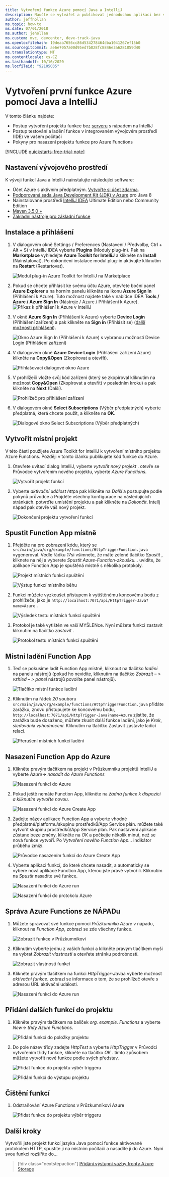 ```yaml
---
title: Vytvoření funkce Azure pomocí Java a IntelliJ
description: Naučte se vytvářet a publikovat jednoduchou aplikaci bez serveru s protokolem HTTP spuštěnou v Azure pomocí Java a IntelliJ.
author: jeffhollan
ms.topic: how-to
ms.date: 07/01/2018
ms.author: jehollan
ms.custom: mvc, devcenter, devx-track-java
ms.openlocfilehash: 19deaa7656cc86d534278464dba1041267ef15b0
ms.sourcegitcommit: ae6e7057a00d95ed7b828fc8846e3a6281859d40
ms.translationtype: MT
ms.contentlocale: cs-CZ
ms.lasthandoff: 10/16/2020
ms.locfileid: "92105035"
---
```

# <a name="create-your-first-azure-function-with-java-and-intellij"></a>Vytvoření první funkce Azure pomocí Java a IntelliJ

V tomto článku najdete:
- Postup vytvoření projektu funkce bez [serveru](https://azure.microsoft.com/overview/serverless-computing/) s nápadem na IntelliJ
- Postup testování a ladění funkce v integrovaném vývojovém prostředí (IDE) ve vašem počítači
- Pokyny pro nasazení projektu funkce pro Azure Functions

<!-- TODO ![Access a Hello World function from the command line with cURL](media/functions-create-java-maven/hello-azure.png) -->

[!INCLUDE [quickstarts-free-trial-note](../../includes/quickstarts-free-trial-note.md)]

## <a name="set-up-your-development-environment"></a>Nastavení vývojového prostředí

K vývoji funkcí Java a IntelliJ nainstalujte následující software:

+ Účet Azure s aktivním předplatným. [Vytvořte si účet zdarma](https://azure.microsoft.com/free/?ref=microsoft.com&utm_source=microsoft.com&utm_medium=docs&utm_campaign=visualstudio).
+ [Podporovaná sada Java Development Kit (JDK) v Azure](/azure/developer/java/fundamentals/java-jdk-long-term-support) pro Java 8
+ Nainstalované prostředí [IntelliJ IDEA](https://www.jetbrains.com/idea/download/) Ultimate Edition nebo Community Edition
+ [Maven 3.5.0 +](https://maven.apache.org/download.cgi)
+ [Základní nástroje pro základní funkce](https://github.com/Azure/azure-functions-core-tools)


## <a name="installation-and-sign-in"></a>Instalace a přihlášení

1. V dialogovém okně Settings / Preferences (Nastavení / Předvolby, Ctrl + Alt + S) v IntelliJ IDEA vyberte **Plugins** (Moduly plug-in). Pak na **Marketplace** vyhledejte **Azure Toolkit for IntelliJ** a klikněte na **Install** (Nainstalovat). Po dokončení instalace modul plug-in aktivujte kliknutím na **Restart** (Restartovat). 

    ![Modul plug-in Azure Toolkit for IntelliJ na Marketplace][marketplace]

2. Pokud se chcete přihlásit ke svému účtu Azure, otevřete boční panel **Azure Explorer** a na horním panelu klikněte na ikonu **Azure Sign In** (Přihlášení k Azure). Tuto možnost najdete také v nabídce IDEA **Tools / Azure / Azure Sign In** (Nástroje / Azure / Přihlášení k Azure).
    ![Příkaz k přihlášení k Azure v IntelliJ][intellij-azure-login]

3. V okně **Azure Sign In** (Přihlášení k Azure) vyberte **Device Login** (Přihlášení zařízení) a pak klikněte na **Sign in** (Přihlásit se) ([další možnosti přihlášení](/azure/developer/java/toolkit-for-intellij/sign-in-instructions)).

   ![Okno Azure Sign In (Přihlášení k Azure) s vybranou možností Device Login (Přihlášení zařízení)][intellij-azure-popup]

4. V dialogovém okně **Azure Device Login** (Přihlášení zařízení Azure) klikněte na **Copy&Open** (Zkopírovat a otevřít).

   ![Přihlašovací dialogové okno Azure][intellij-azure-copycode]

5. V prohlížeči vložte svůj kód zařízení (který se zkopíroval kliknutím na možnost **Copy&Open** (Zkopírovat a otevřít) v posledním kroku) a pak klikněte na **Next** (Další).

   ![Prohlížeč pro přihlášení zařízení][intellij-azure-link-ms-account]

6. V dialogovém okně **Select Subscriptions** (Výběr předplatných) vyberte předplatná, která chcete použít, a klikněte na **OK**.

   ![Dialogové okno Select Subscriptions (Výběr předplatných)][intellij-azure-login-select-subs]
   
## <a name="create-your-local-project"></a>Vytvořit místní projekt

V této části použijete Azure Toolkit for IntelliJ k vytvoření místního projektu Azure Functions. Později v tomto článku publikujete kód funkce do Azure. 

1. Otevřete uvítací dialog IntelliJ, vyberte *vytvořit nový projekt* . otevře se Průvodce vytvořením nového projektu, vyberte *Azure Functions*.

    ![Vytvořit projekt funkcí](media/functions-create-first-java-intellij/create-functions-project.png)

1. Vyberte *aktivační událost http*a pak klikněte na *Další* a postupujte podle pokynů průvodce a Projděte všechny konfigurace na následujících stránkách. potvrďte umístění projektu a pak klikněte na *Dokončit*. Intellj nápad pak otevře váš nový projekt.

    ![Dokončení projektu vytvoření funkcí](media/functions-create-first-java-intellij/create-functions-project-finish.png)

## <a name="run-the-function-app-locally"></a>Spustit Function App místně

1. Přejděte na pro zobrazení kódu, který se `src/main/java/org/example/functions/HttpTriggerFunction.java` vygeneroval. Vedle řádku *17*si všimnete, že máte zelené tlačítko *Spustit* , kliknete na něj a vyberete *Spustit Azure-Function-zkoušku...* uvidíte, že aplikace Function App je spuštěná místně s několika protokoly.

    ![Projekt místních funkcí spuštění](media/functions-create-first-java-intellij/local-run-functions-project.png)

    ![Výstup funkcí místního běhu](media/functions-create-first-java-intellij/local-run-functions-output.png)

1. Funkci můžete vyzkoušet přístupem k vytištěnému koncovému bodu z prohlížeče, jako je `http://localhost:7071/api/HttpTrigger-Java?name=Azure` .

    ![Výsledek testu místních funkcí spuštění](media/functions-create-first-java-intellij/local-run-functions-test.png)

1. Protokol je také vytištěn ve vaší MYŠLENce. Nyní můžete funkci zastavit kliknutím na tlačítko *zastavit* .

    ![Protokol testu místních funkcí spuštění](media/functions-create-first-java-intellij/local-run-functions-log.png)

## <a name="debug-the-function-app-locally"></a>Místní ladění Function App

1. Teď se pokusíme ladit Function App místně, kliknout na tlačítko *ladění* na panelu nástrojů (pokud ho nevidíte, kliknutím na tlačítko *Zobrazit – > vzhled – > panel* nástrojů povolíte panel nástrojů).

    ![Tlačítko místní funkce ladění](media/functions-create-first-java-intellij/local-debug-functions-button.png)

1. Kliknutím na řádek *20* souboru `src/main/java/org/example/functions/HttpTriggerFunction.java` přidáte zarážku, znovu přistupujete ke koncovému bodu, `http://localhost:7071/api/HttpTrigger-Java?name=Azure` zjistíte, že zarážka bude dosaženo, můžete zkusit další funkce ladění, jako je *Krok*, *sledování*a *vyhodnocení*. Kliknutím na tlačítko Zastavit zastavte ladicí relaci.

    ![Přerušení místních funkcí ladění](media/functions-create-first-java-intellij/local-debug-functions-break.png)

## <a name="deploy-your-function-app-to-azure"></a>Nasazení Function App do Azure

1. Klikněte pravým tlačítkem na projekt v Průzkumníku projektů IntelliJ a vyberte *Azure-> nasadit do Azure Functions*

    ![Nasazení funkcí do Azure](media/functions-create-first-java-intellij/deploy-functions-to-azure.png)

1. Pokud ještě nemáte Function App, klikněte na *žádná funkce k dispozici a kliknutím vytvořte novou*.

    ![Nasazení funkcí do Azure Create App](media/functions-create-first-java-intellij/deploy-functions-create-app.png)

1. Zadejte název aplikace Function App a vyberte vhodné předplatné/platformu/skupinu prostředků/App Service plán. můžete také vytvořit skupinu prostředků/App Service plán. Pak nastavení aplikace zůstane beze změny, klikněte na *OK* a počkejte několik minut, než se nová funkce vytvoří. Po *Vytvoření nového Function App...* indikátor průběhu zmizí.

    ![Průvodce nasazením funkcí do Azure Create App](media/functions-create-first-java-intellij/deploy-functions-create-app-wizard.png)

1. Vyberte aplikaci funkcí, do které chcete nasadit, a automaticky se vybere nová aplikace Function App, kterou jste právě vytvořili. Kliknutím na *Spustit* nasadíte své funkce.

    ![Nasazení funkcí do Azure run](media/functions-create-first-java-intellij/deploy-functions-run.png)

    ![Nasazení funkcí do protokolu Azure](media/functions-create-first-java-intellij/deploy-functions-log.png)

## <a name="manage-azure-functions-from-idea"></a>Správa Azure Functions ze NÁPADu

1. Můžete spravovat své funkce pomocí *Průzkumníka Azure* v nápadu, kliknout na *Function App*, zobrazí se zde všechny funkce.

    ![Zobrazit funkce v Průzkumníkovi](media/functions-create-first-java-intellij/explorer-view-functions.png)

1. Kliknutím vyberte jednu z vašich funkcí a klikněte pravým tlačítkem myši na vybrat *Zobrazit vlastnosti* a otevřete stránku podrobností. 

    ![Zobrazit vlastnosti funkcí](media/functions-create-first-java-intellij/explorer-functions-show-properties.png)

1. Klikněte pravým tlačítkem na funkci *HttpTrigger-Java*a vyberte možnost *aktivační funkce*. zobrazí se informace o tom, že se prohlížeč otevře s adresou URL aktivační události.

    ![Nasazení funkcí do Azure run](media/functions-create-first-java-intellij/explorer-trigger-functions.png)

## <a name="add-more-functions-to-the-project"></a>Přidání dalších funkcí do projektu

1. Klikněte pravým tlačítkem na balíček *org. example. Functions* a vyberte *New-> třídy Azure Functions*. 

    ![Přidání funkcí do položky projektu](media/functions-create-first-java-intellij/add-functions-entry.png)

1. Do pole název třídy zadejte *HttpTest* a vyberte *HttpTrigger* v Průvodci vytvořením třídy funkce, klikněte na tlačítko *OK* . tímto způsobem můžete vytvořit nové funkce podle svých představ.

    ![Přidat funkce do projektu výběr triggeru](media/functions-create-first-java-intellij/add-functions-trigger.png)
    
    ![Přidání funkcí do výstupu projektu](media/functions-create-first-java-intellij/add-functions-output.png)

## <a name="cleaning-up-functions"></a>Čištění funkcí

1. Odstraňování Azure Functions v Průzkumníkovi Azure
      
      ![Přidat funkce do projektu výběr triggeru](media/functions-create-first-java-intellij/delete-function.png)
      

## <a name="next-steps"></a>Další kroky

Vytvořili jste projekt funkcí jazyka Java pomocí funkce aktivované protokolem HTTP, spustíte ji na místním počítači a nasadíte ji do Azure. Nyní svou funkci rozšíříte do...

> [!div class="nextstepaction"]
> [Přidání výstupní vazby fronty Azure Storage](./functions-add-output-binding-storage-queue-java.md)


[marketplace]:./media/functions-create-first-java-intellij/marketplace.png
[intellij-azure-login]: media/functions-create-first-java-intellij/intellij-azure-login.png
[intellij-azure-popup]: media/functions-create-first-java-intellij/intellij-azure-login-popup.png
[intellij-azure-copycode]: media/functions-create-first-java-intellij/intellij-azure-login-copyopen.png
[intellij-azure-link-ms-account]: media/functions-create-first-java-intellij/intellij-azure-login-linkms-account.png
[intellij-azure-login-select-subs]: media/functions-create-first-java-intellij/intellij-azure-login-selectsubs.png